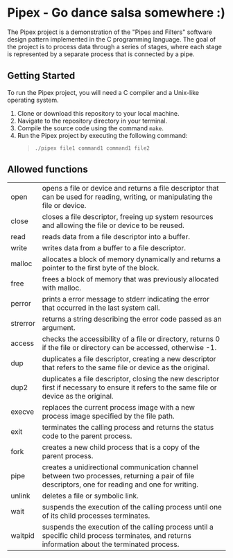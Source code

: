 # Pipex - Go dance salsa somewhere :)

The Pipex project is a demonstration of the "Pipes and Filters" 
software design pattern implemented in the C programming language.
The goal of the project is to process data through a series of stages, 
where each stage is represented by a separate process that is connected by a pipe.

## Getting Started

To run the Pipex project, you will need a C compiler and a Unix-like operating system.

1. Clone or download this repository to your local machine.
2. Navigate to the repository directory in your terminal.
3. Compile the source code using the command `make`.
4. Run the Pipex project by executing the following command:  
	> `./pipex file1 command1 command1 file2`


## Allowed functions

| | |
|:---      | :---
|     open | opens a file or device and returns a file descriptor that can be used for reading, writing, or manipulating the file or device.
|    close | closes a file descriptor, freeing up system resources and allowing the file or device to be reused.
|     read | reads data from a file descriptor into a buffer.
|    write | writes data from a buffer to a file descriptor.
|   malloc | allocates a block of memory dynamically and returns a pointer to the first byte of the block.
|     free | frees a block of memory that was previously allocated with malloc.
|   perror | prints a error message to stderr indicating the error that occurred in the last system call.
| strerror | returns a string describing the error code passed as an argument.
|   access | checks the accessibility of a file or directory, returns 0 if the file or directory can be accessed, otherwise -1.
|      dup | duplicates a file descriptor, creating a new descriptor that refers to the same file or device as the original.
|     dup2 | duplicates a file descriptor, closing the new descriptor first if necessary to ensure it refers to the same file or device as the original.
|   execve | replaces the current process image with a new process image specified by the file path.
|     exit | terminates the calling process and returns the status code to the parent process.
|     fork | creates a new child process that is a copy of the parent process.
|     pipe | creates a unidirectional communication channel between two processes, returning a pair of file descriptors, one for reading and one for writing.
|   unlink | deletes a file or symbolic link.
|     wait | suspends the execution of the calling process until one of its child processes terminates.
|  waitpid | suspends the execution of the calling process until a specific child process terminates, and returns information about the terminated process.
